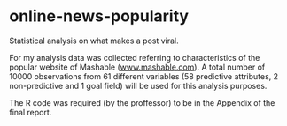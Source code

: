 # online-news-popularity

Statistical analysis on what makes a post viral.

For my analysis data was collected referring to characteristics of the popular website of Mashable (www.mashable.com). A total number of 10000 observations from 61 different variables (58 predictive attributes, 2 non-predictive and 1 goal field) will be used for this analysis purposes.

The R code was required (by the proffessor) to be in the Appendix of the final report.
